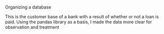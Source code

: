 Organizing a database

This is the customer base of a bank with a result of whether or not a loan is paid. 
Using the pandas library as a basis, I made the data more clear for observation and treatment
